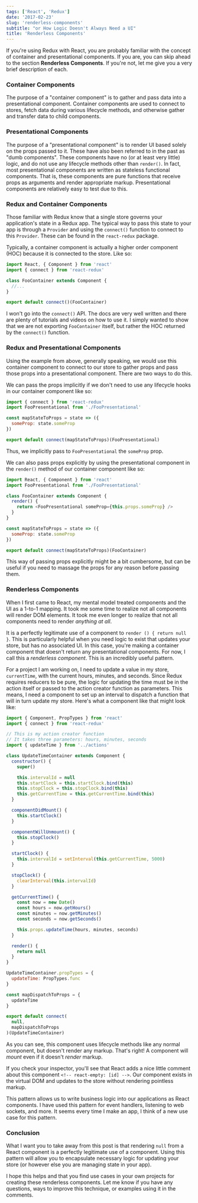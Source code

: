 ```yaml
---
tags: ['React', 'Redux']
date: '2017-02-23'
slug: 'renderless-components'
subtitle: "or How Logic Doesn't Always Need a UI"
title: 'Renderless Components'
---
```


If you're using Redux with React, you are probably familiar with the concept of container and presentational components. If you are, you can skip ahead to the section **Renderless Components**. If you're not, let me give you a very brief description of each.

### Container Components

The purpose of a "container component" is to gather and pass data into a presentational component. Container components are used to connect to stores, fetch data during various lifecycle methods, and otherwise gather and transfer data to child components.

### Presentational Components

The purpose of a "presentational component" is to render UI based solely on the props passed to it. These have also been referred to in the past as "dumb components". These components have no (or at least very little) logic, and do not use any lifecycle methods other than `render()`. In fact, most presentational components are written as stateless functional components. That is, these components are pure functions that receive props as arguments and render appropriate markup. Presentational components are relatively easy to test due to this.

### Redux and Container Components

Those familiar with Redux know that a single store governs your application's state in a Redux app. The typical way to pass this state to your app is through a `Provider` and using the `connect()` function to connect to this `Provider`. These can be found in the `react-redux` package.

Typically, a container component is actually a higher order component (HOC) because it is connected to the store. Like so:

```javascript
import React, { Component } from 'react'
import { connect } from 'react-redux'

class FooContainer extends Component {
  //...
}

export default connect()(FooContainer)
```

I won't go into the `connect()` API. The docs are very well written and there are plenty of tutorials and videos on how to use it. I simply wanted to show that we are not exporting `FooContainer` itself, but rather the HOC returned by the `connect()` function.

### Redux and Presentational Components

Using the example from above, generally speaking, we would use this container component to connect to our store to gather props and pass those props into a presentational component. There are two ways to do this.

We can pass the props implicitly if we don't need to use any lifecycle hooks in our container component like so:

```javascript
import { connect } from 'react-redux'
import FooPresentational from './FooPresentational'

const mapStateToProps = state => ({
  someProp: state.someProp
})

export default connect(mapStateToProps)(FooPresentational)
```

Thus, we implicitly pass to `FooPresentational` the `someProp` prop.

We can also pass props explicitly by using the presentational component in the `render()` method of our container component like so:

```javascript
import React, { Component } from 'react'
import FooPresentational from './FooPresentational'

class FooContainer extends Component {
  render() {
    return <FooPresentational someProp={this.props.someProp} />
  }
}

const mapStateToProps = state => ({
  someProp: state.someProp
})

export default connect(mapStateToProps)(FooContainer)
```

This way of passing props explicitly might be a bit cumbersome, but can be useful if you need to massage the props for any reason before passing them.

### Renderless Components

When I first came to React, my mental model treated components and the UI as a 1-to-1 mapping. It took me some time to realize not all components will render DOM elements. It took me even longer to realize that not all components need to render _anything at all_.

It is a perfectly legitimate use of a component to `render () { return null }`. This is particularly helpful when you need logic to exist that updates your store, but has no associated UI. In this case, you're making a container component that doesn't return any presentational components. For now, I call this a _renderless component_. This is an incredibly useful pattern.

For a project I am working on, I need to update a value in my store, `currentTime`, with the current hours, minutes, and seconds. Since Redux requires reducers to be pure, the logic for updating the time must be in the action itself or passed to the action creator function as parameters. This means, I need a component to set up an interval to dispatch a function that will in turn update my store. Here's what a component like that might look like:

```javascript
import { Component, PropTypes } from 'react'
import { connect } from 'react-redux'

// This is my action creator function
// It takes three parameters: hours, minutes, seconds
import { updateTime } from '../actions'

class UpdateTimeContainer extends Component {
  constructor() {
    super()

    this.intervalId = null
    this.startClock = this.startClock.bind(this)
    this.stopClock = this.stopClock.bind(this)
    this.getCurrentTime = this.getCurrentTime.bind(this)
  }

  componentDidMount() {
    this.startClock()
  }

  componentWillUnmount() {
    this.stopClock()
  }

  startClock() {
    this.intervalId = setInterval(this.getCurrentTime, 5000)
  }

  stopClock() {
    clearInterval(this.intervalId)
  }

  getCurrentTime() {
    const now = new Date()
    const hours = now.getHours()
    const minutes = now.getMinutes()
    const seconds = now.getSeconds()

    this.props.updateTime(hours, minutes, seconds)
  }

  render() {
    return null
  }
}

UpdateTimeContainer.propTypes = {
  updateTime: PropTypes.func
}

const mapDispatchToProps = {
  updateTime
}

export default connect(
  null,
  mapDispatchToProps
)(UpdateTimeContainer)
```

As you can see, this component uses lifecycle methods like any normal component, but doesn't render any markup. That's right! A component will _mount_ even if it doesn't _render_ markup.

If you check your inspector, you'll see that React adds a nice little comment about this component `<!-- react-empty: [id] -->`. Our component exists in the virtual DOM and updates to the store without rendering pointless markup.

This pattern allows us to write business logic into our applications as React components. I have used this pattern for event handlers, listening to web sockets, and more. It seems every time I make an app, I think of a new use case for this pattern.

### Conclusion

What I want you to take away from this post is that rendering `null` from a React component is a perfectly legitimate use of a component. Using this pattern will allow you to encapsulate necessary logic for updating your store (or however else you are managing state in your app).

I hope this helps and that you find use cases in your own projects for creating these renderless components. Let me know if you have any questions, ways to improve this technique, or examples using it in the comments.
